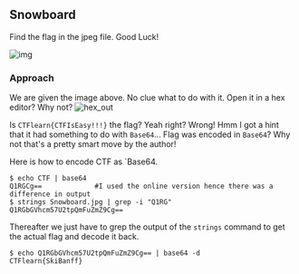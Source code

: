## Snowboard

Find the flag in the jpeg file. Good Luck!

![img]()

### Approach
We are given the image above. No clue what to do with it. Open it in a hex editor? Why not? 
![hex_out]()


Is `CTFlearn{CTFIsEasy!!!}` the flag? Yeah right? Wrong! Hmm I got a hint that it had something to do with `Base64`... Flag was encoded in `Base64`? Why not that's a pretty smart move by the author!

Here is how to encode CTF as `Base64.
```
$ echo CTF | base64                                                             
Q1RGCg==             #I used the online version hence there was a difference in output
$ strings Snowboard.jpg | grep -i "Q1RG"                                       
Q1RGbGVhcm57U2tpQmFuZmZ9Cg==
```
Thereafter we just have to grep the output of the `strings` command to get the actual flag and decode it back.
```
$ echo Q1RGbGVhcm57U2tpQmFuZmZ9Cg== | base64 -d
CTFlearn{SkiBanff}
```
